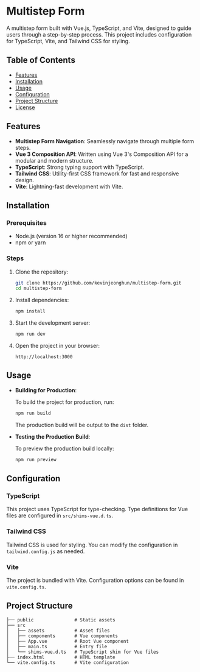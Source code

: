 # Multistep Form

A multistep form built with Vue.js, TypeScript, and Vite, designed to guide users through a step-by-step process. This project includes configuration for TypeScript, Vite, and Tailwind CSS for styling.

## Table of Contents

- [Features](#features)
- [Installation](#installation)
- [Usage](#usage)
- [Configuration](#configuration)
- [Project Structure](#project-structure)
- [License](#license)

## Features

- **Multistep Form Navigation**: Seamlessly navigate through multiple form steps.
- **Vue 3 Composition API**: Written using Vue 3's Composition API for a modular and modern structure.
- **TypeScript**: Strong typing support with TypeScript.
- **Tailwind CSS**: Utility-first CSS framework for fast and responsive design.
- **Vite**: Lightning-fast development with Vite.

## Installation

### Prerequisites

- Node.js (version 16 or higher recommended)
- npm or yarn

### Steps

1. Clone the repository:

   ```bash
   git clone https://github.com/kevinjeonghun/multistep-form.git
   cd multistep-form
   ```

2. Install dependencies:

   ```bash
   npm install
   ```

3. Start the development server:

   ```bash
   npm run dev
   ```

4. Open the project in your browser:

   ```
   http://localhost:3000
   ```

## Usage

- **Building for Production**:

  To build the project for production, run:

  ```bash
  npm run build
  ```

  The production build will be output to the `dist` folder.

- **Testing the Production Build**:

  To preview the production build locally:

  ```bash
  npm run preview
  ```

## Configuration

### TypeScript

This project uses TypeScript for type-checking. Type definitions for Vue files are configured in `src/shims-vue.d.ts`.

### Tailwind CSS

Tailwind CSS is used for styling. You can modify the configuration in `tailwind.config.js` as needed.

### Vite

The project is bundled with Vite. Configuration options can be found in `vite.config.ts`.

## Project Structure

```plaintext
├── public               # Static assets
├── src
│   ├── assets           # Asset files
│   ├── components       # Vue components
│   ├── App.vue          # Root Vue component
│   ├── main.ts          # Entry file
│   └── shims-vue.d.ts   # TypeScript shim for Vue files
├── index.html           # HTML template
└── vite.config.ts       # Vite configuration
```
